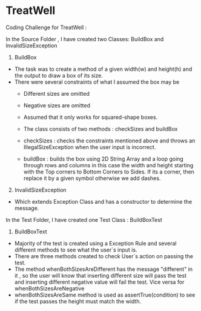 # TreatWell
Coding Challenge for TreatWell :

In the Source Folder , I have created two Classes: BuildBox and InvalidSizeException

1) BuildBox

- The task was to create a method of a given width(w) and height(h) and the output to draw a box of its size.
- There were several constraints of what I assumed the box may be
  - Different sizes are omitted
  - Negative sizes are omitted
  - Assumed that it only works for squared-shape boxes.
  
  - The class consists of two methods : checkSizes and buildBox
  - checkSizes : checks the constraints mentioned above and throws an IllegalSizeException when the user input is incorrect.
  - buildBox : builds the box using 2D String Array and a loop going through rows and columns in this case the width and height
             starting with the Top corners to Bottom Corners to Sides. If its a corner, then replace it by a given symbol otherwise we                add dashes.
  
2) InvalidSizeException

- Which extends Exception Class and has a constructor to determine the message.

In the Test Folder, I have created one Test Class : BuildBoxTest

1) BuildBoxText

- Majority of the test is created using a Exception Rule and several different methods to see what the user`s input is.
- There are three methods created to check User`s action on passing the test.
- The method whenBothSizesAreDifferent has the message "different" in it , so the user will know that inserting different size will pass the test and inserting different negative value will fail the test. Vice versa for whenBothSizesAreNegative
- whenBothSizesAreSame method is used as assertTrue(condition) to see if the test passes the height must match the width.





